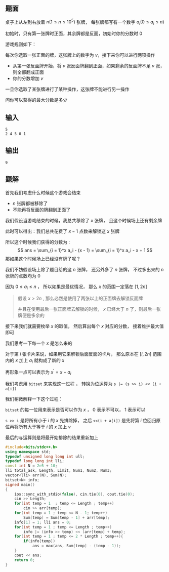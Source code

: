 ## 题面

桌子上从左到右放着 $n(1 \le n \le 10^5)$ 张牌， 每张牌都写有一个数字 $a_i(0 \le a_i \le n)$

初始时，只有第一张牌时正面，其余牌都是反面，初始时你的分数时 $0$

游戏规则如下：

每次你选取一张正面的牌，这张牌上的数字为 $v$，接下来你可以进行两项操作

* 从第一张反面牌开始，将 $v$ 张反面牌翻到正面，如果剩余的反面牌不足 $v$ 张，则全部翻成正面
* 你的分数增加 $v$

一旦你选取了某张牌进行了某种操作，这张牌不能进行另一操作

问你可以获得的最大分数是多少



## 输入

```
5
2 4 5 0 1
```

## 输出

```
9
```







## 题解

首先我们考虑什么时候这个游戏会结束

* $n$ 张牌都被移除了
* 不能再将反面的牌翻到正面了

我们假设当游戏结束的时候，我总共移除了 $x$ 张牌， 且这个时候场上还有剩余牌

此时可以得出：我们总共花费了 $x - 1$ 点数来解锁这 $x$ 张牌

所以这个时候我们获得的分数为 :
$$
ans = \sum_{i = 1}^x a_i - (x - 1) = \sum_{i = 1}^x a_i - x + 1
$$
那如果这个时候场上已经没有牌了呢？

我们不妨假设场上除了题目给的这 $n$ 张牌， 还另外多了 $n$ 张牌， 不过多出来的 $n$ 张牌的点数均为 $0$

因为 $0 \le a_i \le n$ ， 所以如果是最优情况， 那么 $x$ 的范围一定落在 $[1, 2n]$

> 假设 $x > 2n$ , 那么必然是使用了两张以上的正面牌去解锁反面牌
>
> 并且在使用最后一张正面牌去解锁的时候， $x$ 已经大于 $n$ 了，则最后一张牌便是多余的



接下来我们就需要枚举 $x$ 的取值， 然后算出每个 $x$ 对应的分数， 接着维护最大值即可

我们思考一下每一个 $x$ 是怎么来的

对于第 $i$ 张卡片来说，如果用它来解锁后面反面的卡片， 那么原本在 $[i, 2n]$ 范围内的 $x$ 加上 $a_i$ 就构成了新的 $x$

再形象一点可以表示为 $x^\prime = x + a_i$

我们考虑用 `bitset` 来实现这一过程 ， 转换为位运算为 `s |= (s >> i) << (i + a[i])`

我们稍微解释一下这个过程：

`bitset` 的每一位用来表示是否可以作为 $x$ ， $0$ 表示不可以，  $1$ 表示可以

`s >> i` 是将所有小于 $i$  的 $x$ 先排除掉， 之后 `<<(i + a[i])` 是先将第 $i$ 位回归原位再将所有大于等于 $i$ 的 $x$ 加上 $v$

最后的与运算则是将最开始排除的结果重新加上



```c++
#include<bits/stdc++.h>
using namespace std;
typedef unsigned long long int ull;
typedef long long int lli;
const int N = 2e5 + 10;
lli total_ask, Length, Limit, Num1, Num2, Num3;
vector<lli> arr(N), Sum(N);
bitset<N> info;
signed main()
{
    ios::sync_with_stdio(false), cin.tie(0), cout.tie(0);
    cin >> Length;
    for(int temp = 1  ; temp <= Length ; temp++)
        cin >> arr[temp];
    for(int temp = 1 ; temp <= N - 1; temp++)
        Sum[temp] = Sum[temp - 1] + arr[temp];
    info[1] = 1; lli ans = 0;
    for(int temp = 1 ; temp <= Length ; temp++)
        info |= (info >> temp) << (arr[temp] + temp);
    for(int temp = 1 ; temp <= 2 * Length ; temp++){
        if(info[temp])
            ans = max(ans, Sum[temp] - (temp - 1));
    }
    cout << ans;
    return 0;
}
```

